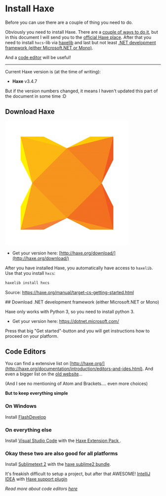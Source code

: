 # Install Haxe

Before you can use there are a couple of thing you need to do.

Obviously you need to install Haxe. There are a [couple of ways to do it](../haxe/installation.md), but in this document I will send you to the [official Haxe place](#haxe). After that you need to install `hxcs`-lib via [haxelib](#haxelib) and last but not least [.NET development framework (either Microsoft.NET or Mono)](#cs).

And a [code editor](#ide) will be useful!

----

Current Haxe version is (at the time of writing):

* **Haxe** v3.4.7

But if the version numbers changed, it means I haven't updated this part of the document in some time :D

<a name="haxe"></a>
## Download Haxe

![](../img/haxe_logo.png)

* Get your version here: [http://haxe.org/download/](http://haxe.org/download/)



<a name="haxelib">


After you have installed Haxe, you automatically have access to `haxelib`. Use that you install `hxcs`:


```bash
haxelib install hxcs
```

Source: <https://haxe.org/manual/target-cs-getting-started.html>

<a name="cs">
## Download .NET development framework (either Microsoft.NET or Mono)

Haxe only works with Python 3, so you need to install python 3.

* Get your version here: <https://dotnet.microsoft.com/>

Press that big "Get started"-button and you will get instructions how to proceed on your platform.





<a name="ide"></a>
## Code Editors

You can find a extensive list on [http://haxe.org/](http://haxe.org/documentation/introduction/editors-and-ides.html).
And even a bigger list on the [old website](http://old.haxe.org/com/ide)...

(And I see no mentioning of Atom and Brackets.... even more choices)

**But to keep everything simple**

### On Windows

Install [FlashDevelop](http://www.flashdevelop.org/)

### On everything else

Install [Visual Studio Code](https://code.visualstudio.com/) with the [Haxe Extension Pack ](https://marketplace.visualstudio.com/items?itemName=vshaxe.haxe-extension-pack).

### Okay these two are also good for all platforms

Install [Sublimetext 2](http://sublimetext.com/) with the [haxe sublime2 bundle](https://github.com/clemos/haxe-sublime2-bundle).

It's freakish difficult to setup a project, but after that AWESOME!
[IntelliJ IDEA](http://www.jetbrains.com/idea/) with [Haxe support plugin](https://plugins.jetbrains.com/plugin/6873)


*Read more about code editors [here](../haxe/choosing-a-code-editor.md)*